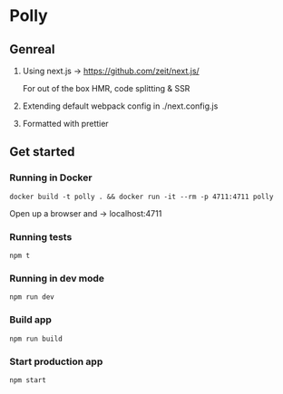 # Polly

## Genreal

1. Using next.js -> https://github.com/zeit/next.js/

   For out of the box HMR, code splitting & SSR
2. Extending default webpack config in ./next.config.js
3. Formatted with prettier


## Get started

### Running in Docker
```docker build -t polly . && docker run -it --rm -p 4711:4711 polly```

Open up a browser and -> localhost:4711

### Running tests
```npm t```

### Running in dev mode
```npm run dev```

### Build app
```npm run build```

### Start production app
```npm start```

